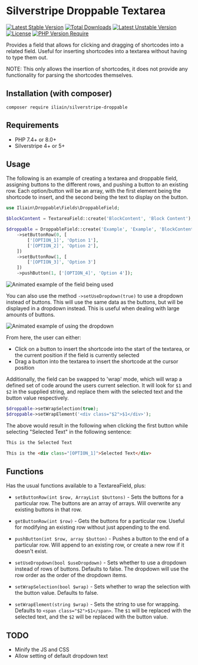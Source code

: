 # Silverstripe Droppable Textarea

[![Latest Stable Version](https://poser.pugx.org/iliain/silverstripe-droppable/v)](https://packagist.org/packages/iliain/silverstripe-droppable) [![Total Downloads](https://poser.pugx.org/iliain/silverstripe-droppable/downloads)](https://packagist.org/packages/iliain/silverstripe-droppable) [![Latest Unstable Version](https://poser.pugx.org/iliain/silverstripe-droppable/v/unstable)](https://packagist.org/packages/iliain/silverstripe-droppable) [![License](https://poser.pugx.org/iliain/silverstripe-droppable/license)](https://packagist.org/packages/iliain/silverstripe-droppable) [![PHP Version Require](https://poser.pugx.org/iliain/silverstripe-droppable/require/php)](https://packagist.org/packages/iliain/silverstripe-droppable)

Provides a field that allows for clicking and dragging of shortcodes into a related field. Useful for inserting shortcodes into a textarea without having to type them out.

NOTE: This only allows the insertion of shortcodes, it does not provide any functionality for parsing the shortcodes themselves.

## Installation (with composer)

	composer require iliain/silverstripe-droppable

## Requirements

* PHP 7.4+ or 8.0+
* Silverstripe 4+ or 5+

## Usage

The following is an example of creating a textarea and droppable field, assigning buttons to the different rows, and pushing a button to an existing row. Each option/button will be an array, with the first element being the shortcode to insert, and the second being the text to display on the button.

```PHP
use Iliain\Droppable\Fields\DroppableField;

$blockContent = TextareaField::create('BlockContent', 'Block Content');

$droppable = DroppableField::create('Example', 'Example', 'BlockContent')
    ->setButtonRow(0, [
        ['[OPTION_1]', 'Option 1'],
        ['[OPTION_2]', 'Option 2'],
    ])
    ->setButtonRow(1, [
        ['[OPTION_3]', 'Option 3']
    ])
    ->pushButton(1, ['[OPTION_4]', 'Option 4']);
```

 ![Animated example of the field being used](client/images/usage-example.gif)

You can also use the method `->setUseDropdown(true)` to use a dropdown instead of buttons. This will use the same data as the buttons, but will be displayed in a dropdown instead. This is useful when dealing with large amounts of buttons.

![Animated example of using the dropdown](client/images/usage-example-2.gif)

From here, the user can either:
 * Click on a button to insert the shortcode into the start of the textarea, or the current position if the field is currently selected
 * Drag a button into the textarea to insert the shortcode at the cursor position

Additionally, the field can be swapped to 'wrap' mode, which will wrap a defined set of code around the users current selection. It will look for `$1` and `$2` in the supplied string, and replace them with the selected text and the button value respectively.

```PHP
$droppable->setWrapSelection(true);
$droppable->setWrapElement('<div class="$2">$1</div>');
```

The above would result in the following when clicking the first button while selecting "Selected Text" in the following sentence:


```HTML
This is the Selected Text

This is the <div class="[OPTION_1]">Selected Text</div>
```

## Functions

Has the usual functions available to a TextareaField, plus:

* `setButtonRow(int $row, ArrayList $buttons)` - Sets the buttons for a particular row. The buttons are an array of arrays. Will overwrite any existing buttons in that row.

* `getButtonRow(int $row)` - Gets the buttons for a particular row. Useful for modifying an existing row without just appending to the end.

* `pushButton(int $row, array $button)` - Pushes a button to the end of a particular row. Will append to an existing row, or create a new row if it doesn't exist.

* `setUseDropdown(bool $useDropdown)` - Sets whether to use a dropdown instead of rows of buttons. Defaults to false. The dropdown will use the row order as the order of the dropdown items.

* `setWrapSelection(bool $wrap)` - Sets whether to wrap the selection with the button value. Defaults to false.

* `setWrapElement(string $wrap)` - Sets the string to use for wrapping. Defaults to `<span class="$2">$1</span>`. The `$1` will be replaced with the selected text, and the `$2` will be replaced with the button value.

## TODO

* Minify the JS and CSS
* Allow setting of default dropdown text
